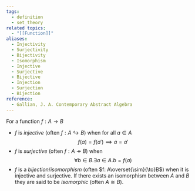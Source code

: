 ```yaml
---
tags:
  - definition
  - set_theory
related topics:
  - "[[Function]]"
aliases:
  - Injectivity
  - Surjectivity
  - Bijectivity
  - Isomorphism
  - Injective
  - Surjective
  - Bijective
  - Injection
  - Surjection
  - Bijection
reference:
  - Gallian, J. A. Contemporary Abstract Algebra
---
```

For a function $f:A\to B$
- $f$ is _injective_ (often $f: A\hookrightarrow B$) when for all $a\in A$$$
	f(a) = f(a') \implies a=a'
$$
- $f$ is _surjective_ (often $f: A\twoheadrightarrow B$) when$$
	\forall b\in B. \exists a\in A.b=f(a)
$$
- $f$ is a _bijection_/_isomorphism_ (often $f: A\overset{\sim}{\to}B$) when it is injective and surjective. If there exists an isomorphism between $A$ and $B$ they are said to be _isomorphic_ (often $A\cong B$).
